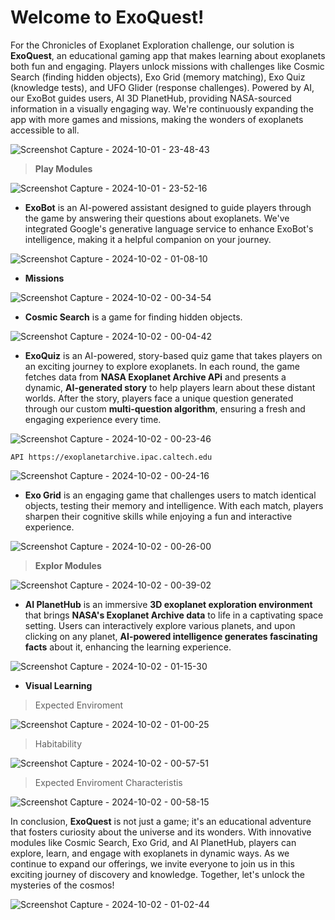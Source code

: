 # Welcome to ExoQuest!

For the Chronicles of Exoplanet Exploration challenge, our solution is **ExoQuest**, an educational gaming app that makes learning about exoplanets both fun and engaging. Players unlock missions with challenges like Cosmic Search (finding hidden objects), Exo Grid (memory matching), Exo Quiz (knowledge tests), and UFO Glider (response challenges). Powered by AI, our ExoBot guides users, AI 3D PlanetHub, providing NASA-sourced information in a visually engaging way. We're continuously expanding the app with more games and missions, making the wonders of exoplanets accessible to all.

![Screenshot Capture - 2024-10-01 - 23-48-43](https://github.com/user-attachments/assets/4a444c06-7902-48b4-a952-6bbe14944447)

> **Play Modules**

![Screenshot Capture - 2024-10-01 - 23-52-16](https://github.com/user-attachments/assets/638b495d-139f-4bdb-bcf1-5c6da95ba63e)

 - **ExoBot**
is an AI-powered assistant designed to guide players through the game by answering their questions about exoplanets. We've integrated Google's generative language service to enhance ExoBot's intelligence, making it a helpful companion on your journey.

![Screenshot Capture - 2024-10-02 - 01-08-10](https://github.com/user-attachments/assets/a633e7c8-6b7b-4912-ad96-186cf1546ed7)


  - **Missions**
    
![Screenshot Capture - 2024-10-02 - 00-34-54](https://github.com/user-attachments/assets/3f5d15de-70db-4540-b6ad-ca1cdd06f7d9)


 - **Cosmic Search**
is a game  for finding hidden objects.

![Screenshot Capture - 2024-10-02 - 00-04-42](https://github.com/user-attachments/assets/75ba69a0-bc42-4a22-ae18-3de0be9cf66c)

 - **ExoQuiz**
is an AI-powered, story-based quiz game that takes players on an exciting journey to explore exoplanets. In each round, the game fetches data from **NASA Exoplanet Archive APi** and presents a dynamic, **AI-generated story** to help players learn about these distant worlds. After the story, players face a unique question generated through our custom **multi-question algorithm**, ensuring a fresh and engaging experience every time.

![Screenshot Capture - 2024-10-02 - 00-23-46](https://github.com/user-attachments/assets/b04c55b8-786f-46b6-bd5d-fea3e1456cdd)

`API https://exoplanetarchive.ipac.caltech.edu`

![Screenshot Capture - 2024-10-02 - 00-24-16](https://github.com/user-attachments/assets/7d620331-24c1-496b-b6f3-74c1af8d400f)

 - **Exo Grid**
is an engaging game that challenges users to match identical objects, testing their memory and intelligence. With each match, players sharpen their cognitive skills while enjoying a fun and interactive experience.

![Screenshot Capture - 2024-10-02 - 00-26-00](https://github.com/user-attachments/assets/cb013e0b-96a0-4c11-9693-e05d4e148a89)

> **Explor Modules**

![Screenshot Capture - 2024-10-02 - 00-39-02](https://github.com/user-attachments/assets/850f53a6-dd82-45da-bff3-a9c1a1931c24)

 - **AI PlanetHub**
is an immersive **3D exoplanet exploration environment** that brings **NASA's Exoplanet Archive data** to life in a captivating space setting. Users can interactively explore various planets, and upon clicking on any planet, **AI-powered intelligence generates fascinating facts** about it, enhancing the learning experience.

![Screenshot Capture - 2024-10-02 - 01-15-30](https://github.com/user-attachments/assets/f6fd3cab-96b7-46aa-b7a8-7f140c4ef337)

 - **Visual Learning**
> Expected Enviroment

![Screenshot Capture - 2024-10-02 - 01-00-25](https://github.com/user-attachments/assets/67549fe7-1fbf-403c-8dc2-c89af93d29e5)

> Habitability

![Screenshot Capture - 2024-10-02 - 00-57-51](https://github.com/user-attachments/assets/e16111fa-7871-4303-bbb9-8d488bf55cd2)

> Expected Enviroment Characteristis

![Screenshot Capture - 2024-10-02 - 00-58-15](https://github.com/user-attachments/assets/95bc50a1-5057-40ff-bef3-554ddd1addf2)

In conclusion, **ExoQuest** is not just a game; it's an educational adventure that fosters curiosity about the universe and its wonders. With innovative modules like Cosmic Search, Exo Grid, and AI PlanetHub, players can explore, learn, and engage with exoplanets in dynamic ways. As we continue to expand our offerings, we invite everyone to join us in this exciting journey of discovery and knowledge. Together, let's unlock the mysteries of the cosmos!

![Screenshot Capture - 2024-10-02 - 01-02-44](https://github.com/user-attachments/assets/27b94d57-c2b0-4335-b14c-9166b64272e7)


